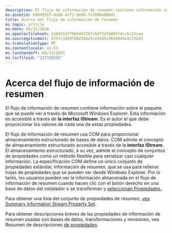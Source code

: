 ```yaml
---
description: El flujo de información de resumen contiene información sobre el paquete que se puede ver a través de Microsoft Windows Explorer.
ms.assetid: b909955f-ddd6-4cf1-8e86-fcf89be80b41
title: Acerca del flujo de información de resumen
ms.topic: article
ms.date: 05/31/2018
ms.openlocfilehash: 2ab931d7f9b6dd726fc6df3d7b805f4cc5c25caa
ms.sourcegitcommit: d75fc10b9f0825bbe5ce5045c90d4045e3c53243
ms.translationtype: MT
ms.contentlocale: es-ES
ms.lasthandoff: 09/13/2021
ms.locfileid: "127159255"
---
```

# <a name="about-the-summary-information-stream"></a>Acerca del flujo de información de resumen

El flujo de información de resumen contiene información sobre el paquete que se puede ver a través de Microsoft Windows Explorer. Esta información es accesible a través de **la interfaz IStream.** Es el autor el que debe proporcionar los valores de cada una de estas propiedades.

El flujo de información de resumen usa COM para proporcionar almacenamiento estructurado de bases de datos. COM admite el concepto de almacenamiento estructurado accesible a través de la **interfaz IStream.** El almacenamiento estructurado, a su vez, admite el concepto de conjuntos de propiedades como un método flexible para serializar casi cualquier información. La especificación COM define un único conjunto de propiedades estándar, información de resumen, que se usa para rellenar hojas de propiedades que se pueden ver desde Windows Explorer. Por lo tanto, los usuarios pueden ver la información almacenada en el flujo de información de resumen cuando hacen clic con el botón derecho en una base de datos del instalador o se transforman y [seleccionan Propiedades.](about-properties.md)

Para obtener una lista del conjunto de propiedades de resumen, [vea Summary Information Stream Property Set](summary-information-stream-property-set.md).

Para obtener descripciones breves de las propiedades de información de resumen usadas con bases de datos, transformaciones y revisiones, vea Resumen de descripciones [de propiedades](summary-property-descriptions.md).

 

 



